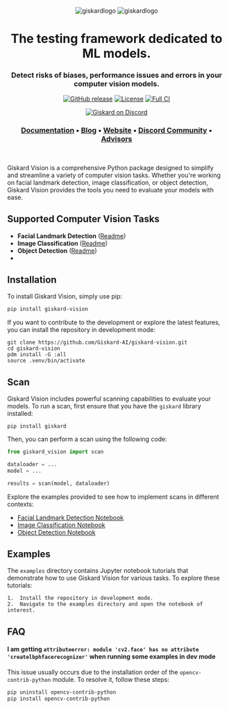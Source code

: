 <p align="center">
  <img alt="giskardlogo" src="https://raw.githubusercontent.com/giskard-ai/giskard/main/readme/giskard_logo.png#gh-light-mode-only">
  <img alt="giskardlogo" src="https://raw.githubusercontent.com/giskard-ai/giskard/main/readme/giskard_logo_green.png#gh-dark-mode-only">
</p>
<h1 align="center" weight='300' >The testing framework dedicated to ML models.</h1>
<h3 align="center" weight='300' >Detect risks of biases, performance issues and errors in your computer vision models. </h3>
<div align="center">

[![GitHub release](https://img.shields.io/github/v/release/Giskard-AI/giskard-vision)](https://github.com/Giskard-AI/giskard-vision/releases)
[![License](https://img.shields.io/badge/License-Apache_2.0-blue.svg)](https://github.com/Giskard-AI/giskard/blob/main/LICENSE)
[![Full CI](https://github.com/Giskard-AI/giskard-vision/actions/workflows/build-python.yml/badge.svg)](https://github.com/Giskard-AI/giskard-vision/actions/workflows/build-python.yml)

[![Giskard on Discord](https://img.shields.io/discord/939190303397666868?label=Discord)](https://gisk.ar/discord)

<a rel="me" href="https://fosstodon.org/@Giskard"></a>

</div>
<h3 align="center">
   <a href="https://docs.giskard.ai/en/latest/index.html"><b>Documentation</b></a> &bull;
   <a href="https://www.giskard.ai/knowledge-categories/blog/?utm_source=github&utm_medium=github&utm_campaign=github_readme&utm_id=readmeblog"><b>Blog</b></a> &bull;
  <a href="https://www.giskard.ai/?utm_source=github&utm_medium=github&utm_campaign=github_readme&utm_id=readmeblog"><b>Website</b></a> &bull;
  <a href="https://gisk.ar/discord"><b>Discord Community</b></a> &bull;
  <a href="https://www.giskard.ai/about?utm_source=github&utm_medium=github&utm_campaign=github_readme&utm_id=readmeblog#advisors"><b>Advisors</b></a>
 </h3>
<br />



Giskard Vision is a comprehensive Python package designed to simplify and streamline a variety of computer vision tasks. Whether you're working on facial landmark detection, image classification, or object detection, Giskard Vision provides the tools you need to evaluate your models with ease.

## Supported Computer Vision Tasks

- **Facial Landmark Detection** ([Readme](https://github.com/Giskard-AI/giskard-vision/blob/main/giskard_vision/landmark_detection/Readme.md))
- **Image Classification** ([Readme](https://github.com/Giskard-AI/giskard-vision/blob/main/giskard_vision/image_classification/Readme.md))
- **Object Detection** ([Readme](https://github.com/Giskard-AI/giskard-vision/blob/main/giskard_vision/object_detection/Readme.md))
- 
## Installation

To install Giskard Vision, simply use pip:

```bash
pip install giskard-vision
```

If you want to contribute to the development or explore the latest features, you can install the repository in development mode:

```shell
git clone https://github.com/Giskard-AI/giskard-vision.git
cd giskard-vision
pdm install -G :all
source .venv/bin/activate
```

## Scan
Giskard Vision includes powerful scanning capabilities to evaluate your models. To run a scan, first ensure that you have the `giskard` library installed:
```shell
pip install giskard
```
Then, you can perform a scan using the following code:
```py
from giskard_vision import scan

dataloader = ...
model = ...

results = scan(model, dataloader)
```
Explore the examples provided to see how to implement scans in different contexts:
- [Facial Landmark Detection Notebook](https://github.com/Giskard-AI/giskard-vision/blob/main/examples/landmark_detection/ffhq_scan.ipynb)
- [Image Classification Notebook](https://github.com/Giskard-AI/giskard-vision/blob/main/examples/image_classification/sc_scan.ipynb)
- [Object Detection Notebook](https://github.com/Giskard-AI/giskard-vision/blob/main/examples/object_detection/racoons_scan.ipynb)

## Examples

The `examples` directory contains Jupyter notebook tutorials that demonstrate how to use Giskard Vision for various tasks. To explore these tutorials:

	1.	Install the repository in development mode.
	2.	Navigate to the examples directory and open the notebook of interest.

## FAQ

#### I am getting `attributeerror: module 'cv2.face' has no attribute 'createlbphfacerecognizer'` when running some examples in dev mode

This issue usually occurs due to the installation order of the `opencv-contrib-python` module. To resolve it, follow these steps:

```bash
pip uninstall opencv-contrib-python
pip install opencv-contrib-python
```
